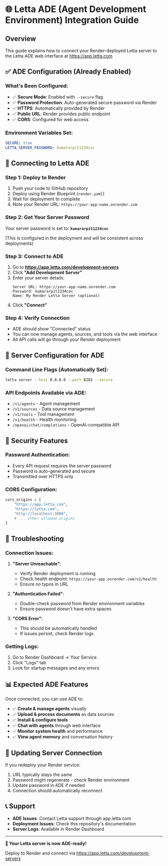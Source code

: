# 🌐 Letta ADE (Agent Development Environment) Integration Guide

## Overview
This guide explains how to connect your Render-deployed Letta server to the Letta ADE web interface at https://app.letta.com

## ✅ **ADE Configuration (Already Enabled)**

### **What's Been Configured:**
- ✅ **Secure Mode**: Enabled with `--secure` flag
- ✅ **Password Protection**: Auto-generated secure password via Render
- ✅ **HTTPS**: Automatically provided by Render
- ✅ **Public URL**: Render provides public endpoint
- ✅ **CORS**: Configured for web access

### **Environment Variables Set:**
```yaml
SECURE: true
LETTA_SERVER_PASSWORD: kumararpit1234coc
```

## 🚀 **Connecting to Letta ADE**

### **Step 1: Deploy to Render**
1. Push your code to GitHub repository
2. Deploy using Render Blueprint (`render.yaml`)
3. Wait for deployment to complete
4. Note your Render URL: `https://your-app-name.onrender.com`

### **Step 2: Get Your Server Password**
Your server password is set to: **`kumararpit1234coc`**

(This is configured in the deployment and will be consistent across deployments)

### **Step 3: Connect to ADE**
1. Go to **https://app.letta.com/development-servers**
2. Click **"Add Development Server"**
3. Enter your server details:
   ```
   Server URL: https://your-app-name.onrender.com
   Password: kumararpit1234coc
   Name: My Render Letta Server (optional)
   ```
4. Click **"Connect"**

### **Step 4: Verify Connection**
- ADE should show "Connected" status
- You can now manage agents, sources, and tools via the web interface
- All API calls will go through your Render deployment

## 🔧 **Server Configuration for ADE**

### **Command Line Flags (Automatically Set):**
```bash
letta server --host 0.0.0.0 --port 8283 --secure
```

### **API Endpoints Available via ADE:**
- `/v1/agents` - Agent management
- `/v1/sources` - Data source management  
- `/v1/tools` - Tool management
- `/v1/health` - Health monitoring
- `/openai/chat/completions` - OpenAI-compatible API

## 🔐 **Security Features**

### **Password Authentication:**
- Every API request requires the server password
- Password is auto-generated and secure
- Transmitted over HTTPS only

### **CORS Configuration:**
```python
cors_origins = [
    "https://app.letta.com",
    "https://letta.com", 
    "http://localhost:3000",
    # ... other allowed origins
]
```

## 🐛 **Troubleshooting**

### **Connection Issues:**

1. **"Server Unreachable"**:
   - Verify Render deployment is running
   - Check health endpoint: `https://your-app.onrender.com/v1/health`
   - Ensure no typos in URL

2. **"Authentication Failed"**:
   - Double-check password from Render environment variables
   - Ensure password doesn't have extra spaces

3. **"CORS Error"**:
   - This should be automatically handled
   - If issues persist, check Render logs

### **Getting Logs:**
1. Go to Render Dashboard → Your Service
2. Click "Logs" tab
3. Look for startup messages and any errors

## 📊 **Expected ADE Features**

Once connected, you can use ADE to:
- ✅ **Create & manage agents** visually
- ✅ **Upload & process documents** as data sources  
- ✅ **Install & configure tools**
- ✅ **Chat with agents** through web interface
- ✅ **Monitor system health** and performance
- ✅ **View agent memory** and conversation history

## 🔄 **Updating Server Connection**

If you redeploy your Render service:
1. URL typically stays the same
2. Password might regenerate - check Render environment
3. Update password in ADE if needed
4. Connection should automatically reconnect

## 📞 **Support**

- **ADE Issues**: Contact Letta support through app.letta.com
- **Deployment Issues**: Check this repository's documentation
- **Server Logs**: Available in Render Dashboard

---

**🎉 Your Letta server is now ADE-ready!** 

Deploy to Render and connect via https://app.letta.com/development-servers